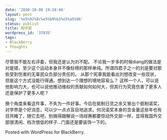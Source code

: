 ```yaml
---
date: '2010-10-08 19:18:46'
layout: post
slug: '%e5%92%8c%e5%b9%b3%e5%a5%96'
status: publish
title: 和平奖
wordpress_id: '37835'
tags:
- BlackBerry
- Thoughts
---
```


尽管我不能左右评委，但我还是认为刘不配。
不论我一岁多的时候diang的做法是对是错，至少这个运动本身并不像标榜的那样单纯。所谓四君子之一的刘是要对那些受到伤害的无辜民众负部分责任的。
从那个宪章我能看出刘想改变一些现状，但是这个方式没能行得通。想到达一个理想的境地容易么？
这样一个人，可以说他影响力大，也可以说他推动维权的贡献如何如何大，但其行为究竟伤害了更多人还是保护了更多人呢？

换个角度来看这件事，不失为一件好事。今后在抵制日货之余又冒出个抵制诺奖，对学界是个好消息，可以少一点点盲目地追求。何况诺奖本身的含金量这些年也有目共睹了，随它去吧，别搞得跟解说一场球赛都要惊动外交部一样，显得我国外交部很清闲、档次很低的样子…门面还是要装饰一下的。 

Posted with WordPress for BlackBerry.
